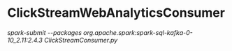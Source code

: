 # ClickStreamWebAnalyticsConsumer


###### spark-submit --packages org.apache.spark:spark-sql-kafka-0-10_2.11:2.4.3 ClickStreamConsumer.py 
